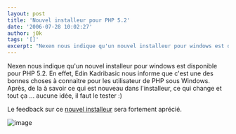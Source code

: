 ```yaml
---
layout: post
title: 'Nouvel installeur pour PHP 5.2'
date: '2006-07-28 10:02:27'
author: j0k
tags: '[]'
excerpt: "Nexen nous indique qu'un nouvel installeur pour windows est disponible pour PHP 5.2.     \nEn effet, Edin Kadribasic nous informe que c'est une des bonnes choses à connaitre pour les utilisateur de PHP sous Windows.   Après, de la à savoir ce qui est nouveau dans l'installeur, ce qui change et tout ça ... aucune idée, il faut le tester :)  \n  \n     …"
---
```


Nexen nous indique qu'un nouvel installeur pour windows est disponible pour PHP 5.2.
En effet, Edin Kadribasic nous informe que c'est une des bonnes choses à connaitre pour les utilisateur de PHP sous Windows.   Après, de la à savoir ce qui est nouveau dans l'installeur, ce qui change et tout ça ... aucune idée, il faut le tester :)

Le feedback sur ce [nouvel installeur](http://mirrors.emini.eu/php-installer/php-5.2.0RC1-win32-installer.msi) sera fortement aprécié.

 ![image](http://edin.dk/uploads/php-installer.jpg)
